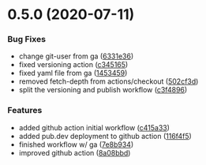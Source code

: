 # 0.5.0 (2020-07-11)


### Bug Fixes

* change git-user from ga ([6331e36](https://github.com/diegocosta/flutter_siren/commit/6331e363d56c8b64f836444b21617496a254723d))
* fixed versioning action ([c345165](https://github.com/diegocosta/flutter_siren/commit/c3451657295146d555f9201ea75c62b3248d9c2a))
* fixed yaml file from ga ([1453459](https://github.com/diegocosta/flutter_siren/commit/1453459a8c83673f9dca210a991480c562c85ae4))
* removed fetch-depth from actions/checkout ([502cf3d](https://github.com/diegocosta/flutter_siren/commit/502cf3dc12ca3c527ff7c7c3393dbb6e12fcb5a9))
* split the versioning and publish workflow ([c3f4896](https://github.com/diegocosta/flutter_siren/commit/c3f489641f748662da7420922536b371f519ddc9))


### Features

* added github action initial workflow ([c415a33](https://github.com/diegocosta/flutter_siren/commit/c415a33dcf5ff4453f37d32970c48435fee11fcf))
* added pub.dev deployment to github action ([116f4f5](https://github.com/diegocosta/flutter_siren/commit/116f4f5ddc98f8d0dd244e02fd9f7de1e094e5aa))
* finished workflow w/ ga ([7e8b934](https://github.com/diegocosta/flutter_siren/commit/7e8b934224ebeb6a063ec5ce0c44ec7d41f52e44))
* improved github action ([8a08bbd](https://github.com/diegocosta/flutter_siren/commit/8a08bbd0d5d9733dea034748549e44f7b35a3111))



